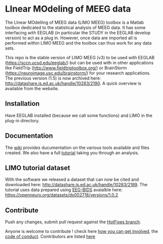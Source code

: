 # LInear MOdeling of MEEG data

The LInear MOdelling of MEEG data (LIMO MEEG) toolbox is a Matlab toolbox dedicated to the statistical analysis of MEEG data. It has some  interfacing with EEGLAB (in particular the STUDY in the EEGLAB develop version) to act as a plug in. However, once data are imported all is performed within LIMO MEEG and the toolbox can thus work for any data sets.

This repo is the stable version of LIMO MEEG (v3) to be used with EEGLAB (https://sccn.ucsd.edu/eeglab/) but can be used with in other applications like FieldTrip (http://www.fieldtriptoolbox.org/) or BrainStorm (https://neuroimage.usc.edu/brainstorm/) for your research applications. The previous version (1.5) is now archived here: http://datashare.is.ed.ac.uk/handle/10283/2190. A quick overview is available from the website.

## Installation

Have EEGLAB installed (because we call some functions) and LIMO in the plug-in directory.

## Documentation
The [wiki](https://github.com/LIMO-EEG-Toolbox/limo_eeg/wiki) provides ducumentation on the various tools available and files created.
We also have a full [tutorial](https://github.com/LIMO-EEG-Toolbox/limo_meeg/wiki) taking you through an analysis.

## LIMO tutorial dataset

With the software we released a dataset that can now be cited and downloaded here: http://datashare.is.ed.ac.uk/handle/10283/2189. The tutorial uses data prepared using [EEG-BIDS](https://www.nature.com/articles/s41597-019-0104-8) avaialble here: https://openneuro.org/datasets/ds002718/versions/1.0.2

## Contribute

Push any changes, submit pull request against the [HotFixes branch](https://github.com/LIMO-EEG-Toolbox/limo_tools/tree/HotFixes).

Anyone is welcome to contribute ! check here [how you can get involved](https://github.com/LIMO-EEG-Toolbox/limo_eeg/blob/master/contributing.md), the [code of conduct](https://github.com/LIMO-EEG-Toolbox/limo_eeg/blob/master/code_of_conduct.md). Contributors are listed [here](https://github.com/LIMO-EEG-Toolbox/limo_eeg/blob/master/contributors.md)
